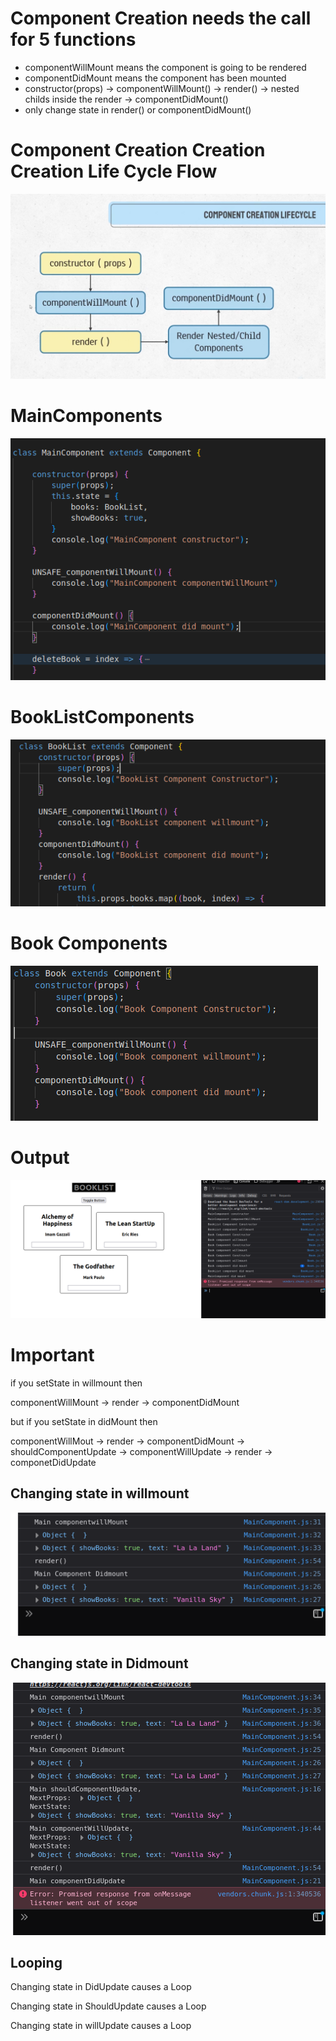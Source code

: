 # Component Creation needs the call for 5 functions

- componentWillMount means the component is going to be rendered
- componentDidMount means the component has been mounted
- constructor(props) -> componentWillMount() -> render() -> nested childs inside the render -> componentDidMount()
- only change state in render() or componentDidMount()
# Component Creation Creation Creation Life Cycle Flow
![component creation life cycle pic](src/img/componentCreationLifeCycle.png)
# MainComponents
![mainComponent creation life cycle demonstration](src/img/mainComponent-creation-lifecycle-functions.png)
# BookListComponents
![bookList Component creation life cycle demonstrarion](src/img/BookList-Component-creation-lifecycle-functions.png)
# Book Components
![book component creation life cycle demonstration](src/img/BookComponent-creation-lifecycle-functions.png)
# Output
![lifecycle component creation life cyle output](src/img/creationLifeCycleSteps.png)

# Important

if you setState in willmount then 

componentWillMount -> render -> componentDidMount

but if you setState in didMount then 

componentWillMout -> render -> componentDidMount -> shouldComponentUpdate -> componentWillUpdate -> render -> componetDidUpdate

## Changing state in willmount
![](src/img/willMountStateSet.png)
## Changing state in Didmount
![](src/img/componentDidMountStateChange.png)
## Looping
Changing state in DidUpdate causes a Loop

Changing state in ShouldUpdate causes a Loop

Changing state in willUpdate causes a Loop



